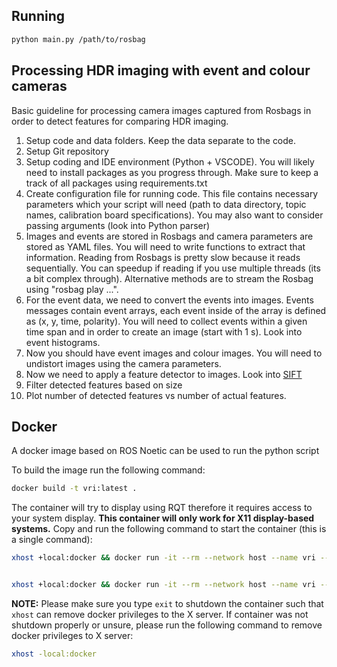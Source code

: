 ## Running

```bash
python main.py /path/to/rosbag
```




## Processing HDR imaging with event and colour cameras

Basic guideline for processing camera images captured from Rosbags in order to detect features for comparing HDR imaging.



1. Setup code and data folders. Keep the data separate to the code.
2. Setup Git repository
3. Setup coding and IDE environment (Python + VSCODE). You will likely need to install packages as you progress through. Make sure to keep a track of all packages using requirements.txt
4. Create configuration file for running code. This file contains necessary parameters which your script will need (path to data directory, topic names, calibration board specifications). You may also want to consider passing arguments (look into Python parser)
5. Images and events are stored in Rosbags and camera parameters are stored as YAML files. You will need to write functions to extract that information. Reading from Rosbags is pretty slow because it reads sequentially. You can speedup if reading if you use multiple threads (its a bit complex through). Alternative methods are to stream the Rosbag using "rosbag play ...".
6. For the event data, we need to convert the events into images. Events messages contain event arrays, each event inside of the array is defined as (x, y, time, polarity). You will need to collect events within a given time span and in order to create an image (start with 1 s). Look into event histograms.
7. Now you should have event images and colour images. You will need to undistort images using the camera parameters.
8. Now we need to apply a feature detector to images. Look into [SIFT](https://docs.opencv.org/4.x/da/df5/tutorial_py_sift_intro.html) 
9. Filter detected features based on size
10. Plot number of detected features vs number of actual features.





## Docker

A docker image based on ROS Noetic can be used to run the python script

To build the image run the following command:

```bash
docker build -t vri:latest .
```

The container will try to display using RQT therefore it requires access to your system display. **This container will only work for X11 display-based systems.** Copy and run the following command to start the container (this is a single command):

```bash 
xhost +local:docker && docker run -it --rm --network host --name vri --env DISPLAY=$DISPLAY --env QT_X11_NO_MITSHM=1 --volume /tmp/.X11-unix:/tmp/.X11-unix vri && xhost -local:docker


xhost +local:docker && docker run -it --rm --network host --name vri --env DISPLAY=$DISPLAY --env QT_X11_NO_MITSHM=1 --volume /tmp/.X11-unix:/tmp/.X11-unix --volume $(pwd):/code vri && xhost -local:docker

```

**NOTE:** Please make sure you type `exit` to shutdown the container such that `xhost` can remove docker privileges to the X server. If container was not shutdown properly or unsure, please run the following command to remove docker privileges to X server:

```bash
xhost -local:docker
```


## 
